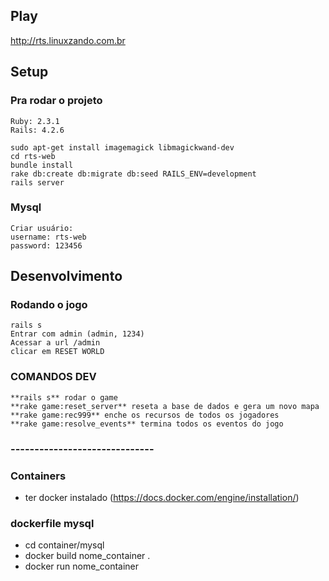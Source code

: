 
## Play ##

http://rts.linuxzando.com.br

## Setup ##

### Pra rodar o projeto ###
```
Ruby: 2.3.1
Rails: 4.2.6

sudo apt-get install imagemagick libmagickwand-dev
cd rts-web
bundle install
rake db:create db:migrate db:seed RAILS_ENV=development
rails server
```
### Mysql ###
```
Criar usuário:
username: rts-web
password: 123456
```

## Desenvolvimento ##

### Rodando o jogo ###
```
rails s
Entrar com admin (admin, 1234)
Acessar a url /admin
clicar em RESET WORLD
```
### COMANDOS DEV ###
```
**rails s** rodar o game
**rake game:reset_server** reseta a base de dados e gera um novo mapa
**rake game:rec999** enche os recursos de todos os jogadores
**rake game:resolve_events** termina todos os eventos do jogo
```
### ------------------------------ ###

### Containers ###
* ter docker instalado (https://docs.docker.com/engine/installation/)

### dockerfile mysql 

* cd container/mysql 
* docker build nome_container .
* docker run nome_container
